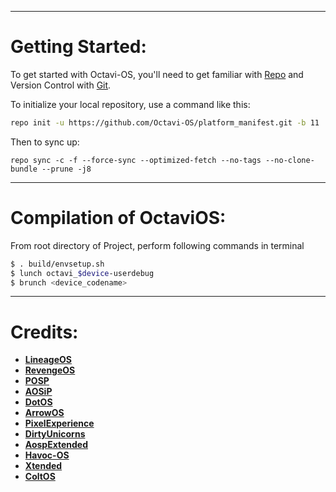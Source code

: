 ---------------------------------------------------------------------------------------
 Getting Started:
 ==============

To get started with Octavi-OS, you'll need to get familiar with [Repo](https://source.android.com/source/using-repo.html) and Version Control with [Git](https://source.android.com/source/version-control.html).

To initialize your local repository, use a command like this:

```bash
repo init -u https://github.com/Octavi-OS/platform_manifest.git -b 11

```

Then to sync up:

```
repo sync -c -f --force-sync --optimized-fetch --no-tags --no-clone-bundle --prune -j8
```

---------------------------------------------------------------------------------------
 Compilation of OctaviOS:
 ==================

From root directory of Project, perform following commands in terminal

```bash
$ . build/envsetup.sh
$ lunch octavi_$device-userdebug
$ brunch <device_codename>
```
---------------------------------------------------------------------------------------
 Credits:
 =======

 * [**LineageOS**](https://github.com/LineageOS)
 * [**RevengeOS**](https://github.com/RevengeOS)
 * [**POSP**](https://github.com/PotatoProject)
 * [**AOSiP**](https://github.com/AOSiP)
 * [**DotOS**](https://github.com/DotOS)
 * [**ArrowOS**](https://github.com/ArrowOS)
 * [**PixelExperience**](https://github.com/PixelExperience)
 * [**DirtyUnicorns**](https://github.com/dirtyunicorns)
 * [**AospExtended**](https://github.com/AospExtended)
 * [**Havoc-OS**](https://github.com/Havoc-OS)
 * [**Xtended**](https://github.com/Project-Xtended)
 * [**ColtOS**](https://github.com/Colt-Enigma)
